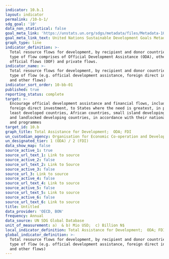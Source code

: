 ```yaml
---
indicator: 10.b.1
layout: indicator
permalink: /10-b-1/
sdg_goal: '10'
data_non_statistical: false
goal_meta_link: 'https://unstats.un.org/sdgs/metadata/files/Metadata-10-0B-01.pdf '
goal_meta_link_text: United Nations Sustainable Development Goals Metadata (PDF 202 KB)
graph_type: line
indicator_definition: >-
  Total resource flows for development, by recipient and donor countries and
  type of flow comprises of Official Development Assistance (ODA), other
  official flows (OOF) and private flows.
indicator_name: >-
  Total resource flows for development, by recipient and donor countries and
  type of flow (e.g. official development assistance, foreign direct investment
  and other flows)
indicator_sort_order: 10-bb-01
published: true
reporting_status: complete
target: >-
  Encourage official development assistance and financial flows, including
  foreign direct investment, to States where the need is greatest, in particular
  least developed countries, African countries, small island developing States
  and landlocked developing countries, in accordance with their national plans
  and programmes
target_id: 10.b
graph_title: Total Assistance for Development;  ODA; FDI
un_custodian_agency: Organisation for Economic Co-operation and Development (OECD)
un_designated_tier: 1 (ODA) / 2 (FDI)
data_show_map: false
source_active_1: true
source_url_text_1: Link to source
source_active_2: false
source_url_text_2: Link to Source
source_active_3: false
source_url_3: Link to source
source_active_4: false
source_url_text_4: Link to source
source_active_5: false
source_url_text_5: Link to source
source_active_6: false
source_url_text_6: Link to source
title: Untitled
data_provider: 'OECD, BON'
frequency: Annual
data_source: UN SDG Global Database
unit_of_measurement: a)  & b) Mio USD;  c) Billion N$
local_indicator_definition: Total Assistance for Development;  ODA; FDI
global_indicator_definition: >-
  Total resource flows for development, by recipient and donor countries and
  type of flow (e.g. official development assistance, foreign direct investment
  and other flows)
---
```

